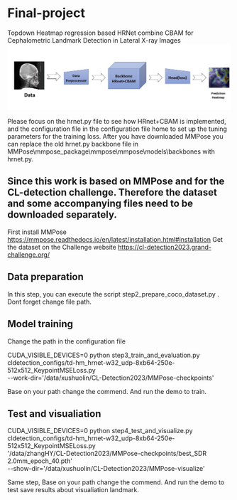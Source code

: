 # Final-project
Topdown Heatmap regression based HRNet combine CBAM for Cephalometric Landmark Detection in Lateral X-ray Images
![Example Image](./7p.jpg)


Please focus on the hrnet.py file to see how HRnet+CBAM is implemented, and the configuration file in the configuration file home to set up the tuning parameters for the training loss.
After you have downloaded MMPose you can replace the old hrnet.py backbone file in MMPose\mmpose_package\mmpose\mmpose\models\backbones with hrnet.py.
## Since this work is based on MMPose and for the CL-detection challenge. Therefore the dataset and some accompanying files need to be downloaded separately.
First install MMPose https://mmpose.readthedocs.io/en/latest/installation.html#installation
Get the dataset on the Challenge website https://cl-detection2023.grand-challenge.org/

## Data preparation
In this step, you can execute the script step2_prepare_coco_dataset.py . Dont forget change file path.

## Model training
Change the path in the configuration file

CUDA_VISIBLE_DEVICES=0 python step3_train_and_evaluation.py \
cldetection_configs/td-hm_hrnet-w32_udp-8xb64-250e-512x512_KeypointMSELoss.py \
--work-dir='/data/xushuolin/CL-Detection2023/MMPose-checkpoints'

Base on your path change the commend. And run the demo to train.

## Test and visualiation

CUDA_VISIBLE_DEVICES=0 python step4_test_and_visualize.py \
cldetection_configs/td-hm_hrnet-w32_udp-8xb64-250e-512x512_KeypointMSELoss.py \
'/data/zhangHY/CL-Detection2023/MMPose-checkpoints/best_SDR 2.0mm_epoch_40.pth' \
--show-dir='/data/xushuolin/CL-Detection2023/MMPose-visualize' 

Same step, Base on your path change the commend. And run the demo to test save results about visualiation landmark.
